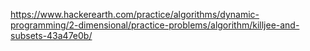 https://www.hackerearth.com/practice/algorithms/dynamic-programming/2-dimensional/practice-problems/algorithm/killjee-and-subsets-43a47e0b/
